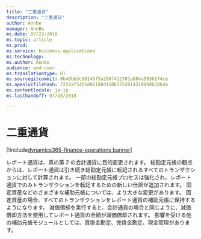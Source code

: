 ```yaml
---
title: "二重通貨"
description: "二重通貨"
author: Annbe
manager: AnnBe
ms.date: 07/22/2018
ms.topic: article
ms.prod: 
ms.service: business-applications
ms.technology: 
ms.author: Annbe
audience: end-user
ms.translationtype: HT
ms.sourcegitcommit: 0b40bb3c98145f5a260f412701a884a5936174ce
ms.openlocfilehash: 7256af54b5d02188d150b37520142196b0b38b4a
ms.contentlocale: ja-jp
ms.lasthandoff: 07/18/2018

---
```

#  <a name="dual-currency"></a>二重通貨

[!include[dynamics365-finance-operations banner](../includes/dynamics365-finance-operations.md)]



レポート通貨は、真の第 2 の会計通貨に目的変更されます。 総勘定元帳の観点からは、レポート通貨は引き続き総勘定元帳に転記されるすべてのトランザクションに対して計算されます。  一部の総勘定元帳プロセスは強化され、レポート通貨でのみトランザクションを転記するための新しい仕訳が追加されます。 固定資産などのさまざまな補助元帳については、より大きな変更があります。 固定資産の場合、すべてのトランザクションをレポート通貨の補助元帳に保持するようになります。 減価償却を実行すると、会計通貨の場合と同じように、減価償却方法を使用してレポート通貨の金額が減価償却されます。 影響を受ける他の補助元帳モジュールとしては、買掛金勘定、売掛金勘定、現金管理があります。

